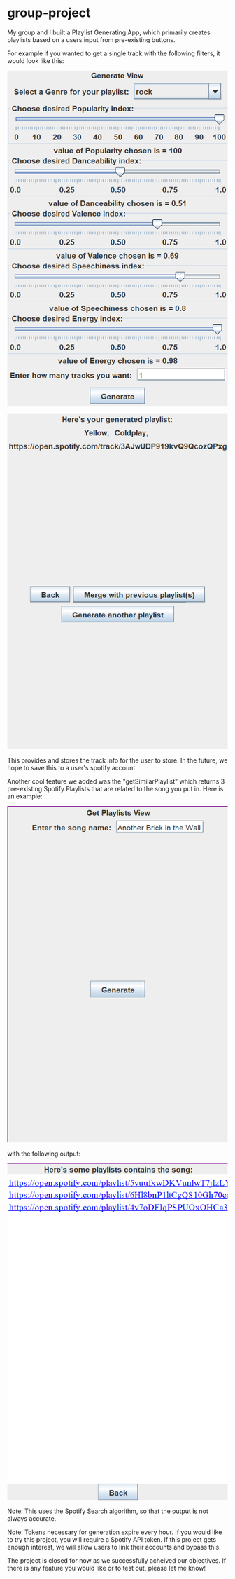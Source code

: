 # group-project
My group and I built a Playlist Generating App, which primarily creates playlists based on a users input from pre-existing buttons. 

For example if you wanted to get a single track with the following filters, it would look like this: 

![image](SpotifyAPIGetPlaylists/SampleInput.png)

![image](SpotifyAPIGetPlaylists/SampleOutput)

This provides and stores the track info for the user to store. In the future, we hope to save this to a user's spotify account.

Another cool feature we added was the "getSimilarPlaylist" which returns 3 pre-existing Spotify Playlists that are related to the song you put in. Here is an example:

![image](SpotifyAPIGetPlaylists/AnotherBrickInTheWallExampleApp.png)

with the following output:

![image](SpotifyAPIGetPlaylists/PlaylistOutputAnotherBrickInTheWall.png)

Note: This uses the Spotify Search algorithm, so that the output is not always accurate. 

Note: Tokens necessary for generation expire every hour. If you would like to try this project, you will require a Spotify API token. If this project gets enough interest, we will allow users to link their accounts and bypass this.

The project is closed for now as we successfully acheived our objectives. If there is any feature you would like or to test out, please let me know!
